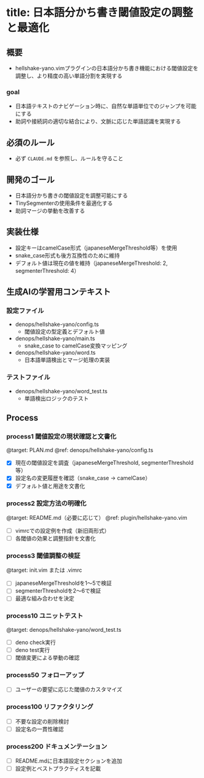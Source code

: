 # title: 日本語分かち書き閾値設定の調整と最適化

## 概要
- hellshake-yano.vimプラグインの日本語分かち書き機能における閾値設定を調整し、より精度の高い単語分割を実現する

### goal
- 日本語テキストのナビゲーション時に、自然な単語単位でのジャンプを可能にする
- 助詞や接続詞の適切な結合により、文脈に応じた単語認識を実現する

## 必須のルール
- 必ず `CLAUDE.md` を参照し、ルールを守ること

## 開発のゴール
- 日本語分かち書きの閾値設定を調整可能にする
- TinySegmenterの使用条件を最適化する
- 助詞マージの挙動を改善する

## 実装仕様
- 設定キーはcamelCase形式（japaneseMergeThreshold等）を使用
- snake_case形式も後方互換性のために維持
- デフォルト値は現在の値を維持（japaneseMergeThreshold: 2, segmenterThreshold: 4）

## 生成AIの学習用コンテキスト
### 設定ファイル
- denops/hellshake-yano/config.ts
  - 閾値設定の型定義とデフォルト値
- denops/hellshake-yano/main.ts
  - snake_case to camelCase変換マッピング
- denops/hellshake-yano/word.ts
  - 日本語単語検出とマージ処理の実装

### テストファイル
- denops/hellshake-yano/word_test.ts
  - 単語検出ロジックのテスト

## Process
### process1 閾値設定の現状確認と文書化
@target: PLAN.md
@ref: denops/hellshake-yano/config.ts
- [x] 現在の閾値設定を調査（japaneseMergeThreshold, segmenterThreshold等）
- [x] 設定名の変更履歴を確認（snake_case → camelCase）
- [x] デフォルト値と用途を文書化

### process2 設定方法の明確化
@target: README.md（必要に応じて）
@ref: plugin/hellshake-yano.vim
- [ ] vimrcでの設定例を作成（新旧両形式）
- [ ] 各閾値の効果と調整指針を文書化

### process3 閾値調整の検証
@target: init.vim または .vimrc
- [ ] japaneseMergeThresholdを1〜5で検証
- [ ] segmenterThresholdを2〜6で検証
- [ ] 最適な組み合わせを決定

### process10 ユニットテスト
@target: denops/hellshake-yano/word_test.ts
- [ ] deno check実行
- [ ] deno test実行
- [ ] 閾値変更による挙動の確認

### process50 フォローアップ
- [ ] ユーザーの要望に応じた閾値のカスタマイズ

### process100 リファクタリング
- [ ] 不要な設定の削除検討
- [ ] 設定名の一貫性確認

### process200 ドキュメンテーション
- [ ] README.mdに日本語設定セクションを追加
- [ ] 設定例とベストプラクティスを記載
